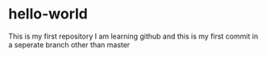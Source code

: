 # hello-world
This is my first repository
I am learning github and this is my first commit in a seperate branch other than master
